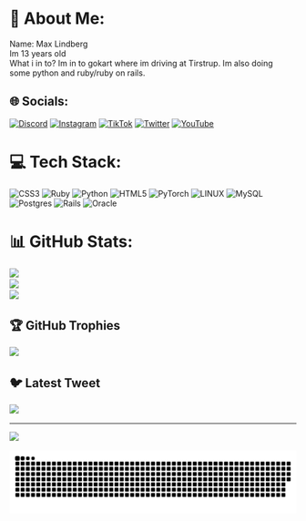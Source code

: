 # 💫 About Me:
Name: Max Lindberg<br>Im 13 years old<br>What i in to? Im in to gokart where im driving at Tirstrup. Im also doing<br>some python and ruby/ruby on rails.<br>


## 🌐 Socials:
[![Discord](https://img.shields.io/badge/Discord-%237289DA.svg?logo=discord&logoColor=white)](https://discord.gg/Xflick#7503) [![Instagram](https://img.shields.io/badge/Instagram-%23E4405F.svg?logo=Instagram&logoColor=white)](https://instagram.com/__maxlindberg__) [![TikTok](https://img.shields.io/badge/TikTok-%23000000.svg?logo=TikTok&logoColor=white)](https://tiktok.com/@just_karting_denmark) [![Twitter](https://img.shields.io/badge/Twitter-%231DA1F2.svg?logo=Twitter&logoColor=white)](https://twitter.com/xflick3) [![YouTube](https://img.shields.io/badge/YouTube-%23FF0000.svg?logo=YouTube&logoColor=white)](https://youtube.com/@xflick3944) 

# 💻 Tech Stack:
![CSS3](https://img.shields.io/badge/css3-%231572B6.svg?style=for-the-badge&logo=css3&logoColor=white) ![Ruby](https://img.shields.io/badge/ruby-%23CC342D.svg?style=for-the-badge&logo=ruby&logoColor=white) ![Python](https://img.shields.io/badge/python-3670A0?style=for-the-badge&logo=python&logoColor=ffdd54) ![HTML5](https://img.shields.io/badge/html5-%23E34F26.svg?style=for-the-badge&logo=html5&logoColor=white) ![PyTorch](https://img.shields.io/badge/PyTorch-%23EE4C2C.svg?style=for-the-badge&logo=PyTorch&logoColor=white) ![LINUX](https://img.shields.io/badge/Linux-FCC624?style=for-the-badge&logo=linux&logoColor=black) ![MySQL](https://img.shields.io/badge/mysql-%2300f.svg?style=for-the-badge&logo=mysql&logoColor=white) ![Postgres](https://img.shields.io/badge/postgres-%23316192.svg?style=for-the-badge&logo=postgresql&logoColor=white) ![Rails](https://img.shields.io/badge/rails-%23CC0000.svg?style=for-the-badge&logo=ruby-on-rails&logoColor=white) ![Oracle](https://img.shields.io/badge/Oracle-F80000?style=for-the-badge&logo=oracle&logoColor=white)
# 📊 GitHub Stats:
![](https://github-readme-stats.vercel.app/api?username=Max-Lindberg&theme=dark&hide_border=false&include_all_commits=true&count_private=true)<br/>
![](https://github-readme-streak-stats.herokuapp.com/?user=Max-Lindberg&theme=dark&hide_border=false)<br/>
![](https://github-readme-stats.vercel.app/api/top-langs/?username=Max-Lindberg&theme=dark&hide_border=false&include_all_commits=true&count_private=true&layout=compact)

## 🏆 GitHub Trophies
![](https://github-profile-trophy.vercel.app/?username=Max-Lindberg&theme=nord&no-frame=false&no-bg=false&margin-w=4)

## 🐦 Latest Tweet
[![](https://gtce.itsvg.in/api?username=maxlindberg)](https://github.com/VishwaGauravIn/github-twitter-card-embed)

---
[![](https://visitcount.itsvg.in/api?id=Max-Lindberg&icon=0&color=9)](https://visitcount.itsvg.in)

<!-- Proudly created with GPRM ( https://gprm.itsvg.in ) -->

<img src="https://raw.githubusercontent.com/ooliver1/ooliver1/output/github-contribution-grid-snake-dark.svg#gh-dark-mode-only" alt="github contribution grid snake animation" style="max-width: 100%;">
